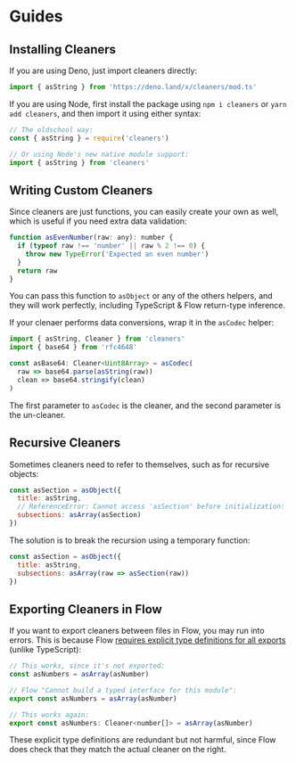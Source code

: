 # Guides

## Installing Cleaners

If you are using Deno, just import cleaners directly:

```js
import { asString } from 'https://deno.land/x/cleaners/mod.ts'
```

If you are using Node, first install the package using `npm i cleaners` or `yarn add cleaners`, and then import it using either syntax:

```js
// The oldschool way:
const { asString } = require('cleaners')

// Or using Node's new native module support:
import { asString } from 'cleaners'
```

## Writing Custom Cleaners

Since cleaners are just functions, you can easily create your own as well, which is useful if you need extra data validation:

```js
function asEvenNumber(raw: any): number {
  if (typeof raw !== 'number' || raw % 2 !== 0) {
    throw new TypeError('Expected an even number')
  }
  return raw
}
```

You can pass this function to `asObject` or any of the others helpers, and they will work perfectly, including TypeScript & Flow return-type inference.

If your clenaer performs data conversions, wrap it in the `asCodec` helper:

```js
import { asString, Cleaner } from 'cleaners'
import { base64 } from 'rfc4648'

const asBase64: Cleaner<Uint8Array> = asCodec(
  raw => base64.parse(asString(raw))
  clean => base64.stringify(clean)
)
```

The first parameter to `asCodec` is the cleaner, and the second parameter is the un-cleaner.

## Recursive Cleaners

Sometimes cleaners need to refer to themselves, such as for recursive objects:

```js
const asSection = asObject({
  title: asString,
  // ReferenceError: Cannot access 'asSection' before initialization:
  subsections: asArray(asSection)
})
```

The solution is to break the recursion using a temporary function:

```js
const asSection = asObject({
  title: asString,
  subsections: asArray(raw => asSection(raw))
})
```

## Exporting Cleaners in Flow

If you want to export cleaners between files in Flow, you may run into errors. This is because Flow [requires explicit type definitions for all exports](https://medium.com/flow-type/types-first-a-scalable-new-architecture-for-flow-3d8c7ba1d4eb) (unlike TypeScript):

```js
// This works, since it's not exported:
const asNumbers = asArray(asNumber)

// Flow "Cannot build a typed interface for this module":
export const asNumbers = asArray(asNumber)

// This works again:
export const asNumbers: Cleaner<number[]> = asArray(asNumber)
```

These explicit type definitions are redundant but not harmful, since Flow does check that they match the actual cleaner on the right.
